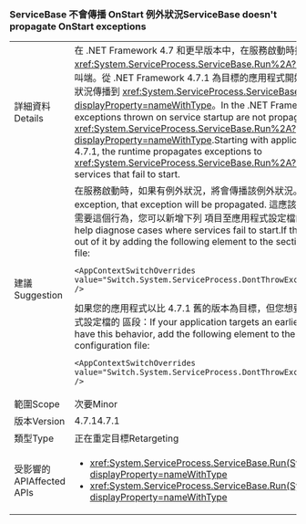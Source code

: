 ### <a name="servicebase-doesnt-propagate-onstart-exceptions"></a><span data-ttu-id="0f045-101">ServiceBase 不會傳播 OnStart 例外狀況</span><span class="sxs-lookup"><span data-stu-id="0f045-101">ServiceBase doesn't propagate OnStart exceptions</span></span>

|   |   |
|---|---|
|<span data-ttu-id="0f045-102">詳細資料</span><span class="sxs-lookup"><span data-stu-id="0f045-102">Details</span></span>|<span data-ttu-id="0f045-103">在 .NET Framework 4.7 和更早版本中，在服務啟動時擲回的例外狀況不會傳播至 <xref:System.ServiceProcess.ServiceBase.Run%2A?displayProperty=nameWithType> 的呼叫端。從 .NET Framework 4.7.1 為目標的應用程式開始，執行階段會為無法啟動的服務將例外狀況傳播到 <xref:System.ServiceProcess.ServiceBase.Run%2A?displayProperty=nameWithType>。</span><span class="sxs-lookup"><span data-stu-id="0f045-103">In the .NET Framework 4.7 and earlier versions, exceptions thrown on service startup are not propagated to the caller of <xref:System.ServiceProcess.ServiceBase.Run%2A?displayProperty=nameWithType>.Starting with applications that target the .NET Framework 4.7.1, the runtime propagates exceptions to <xref:System.ServiceProcess.ServiceBase.Run%2A?displayProperty=nameWithType> for services that fail to start.</span></span>|
|<span data-ttu-id="0f045-104">建議</span><span class="sxs-lookup"><span data-stu-id="0f045-104">Suggestion</span></span>|<span data-ttu-id="0f045-105">在服務啟動時，如果有例外狀況，將會傳播該例外狀況。</span><span class="sxs-lookup"><span data-stu-id="0f045-105">On service start, if there is an exception, that exception will be propagated.</span></span> <span data-ttu-id="0f045-106">這應該有助於診斷服務無法啟動的情況。如果不需要這個行為，您可以新增下列 <AppContextSwitchOverrides> 項目至應用程式設定檔的 <runtime>區段，選擇不使用它：</span><span class="sxs-lookup"><span data-stu-id="0f045-106">This should help diagnose cases where services fail to start.If this behavior is undesirable, you can opt out of it by adding the following <AppContextSwitchOverrides> element to the <runtime> section of your application configuration file:</span></span><pre><code class="language-xml">&lt;AppContextSwitchOverrides value=&quot;Switch.System.ServiceProcess.DontThrowExceptionsOnStart=true&quot; /&gt;&#13;&#10;</code></pre><span data-ttu-id="0f045-107">如果您的應用程式以比 4.7.1 舊的版本為目標，但您想要有這種行為，請新增下列 <AppContextSwitchOverrides> 項目至應用程式設定檔的 <runtime> 區段：</span><span class="sxs-lookup"><span data-stu-id="0f045-107">If your application targets an earlier version than 4.7.1 but you want to have this behavior, add the following <AppContextSwitchOverrides> element to the <runtime> section of your application configuration file:</span></span><pre><code class="language-xml">&lt;AppContextSwitchOverrides value=&quot;Switch.System.ServiceProcess.DontThrowExceptionsOnStart=false&quot; /&gt;&#13;&#10;</code></pre>|
|<span data-ttu-id="0f045-108">範圍</span><span class="sxs-lookup"><span data-stu-id="0f045-108">Scope</span></span>|<span data-ttu-id="0f045-109">次要</span><span class="sxs-lookup"><span data-stu-id="0f045-109">Minor</span></span>|
|<span data-ttu-id="0f045-110">版本</span><span class="sxs-lookup"><span data-stu-id="0f045-110">Version</span></span>|<span data-ttu-id="0f045-111">4.7.1</span><span class="sxs-lookup"><span data-stu-id="0f045-111">4.7.1</span></span>|
|<span data-ttu-id="0f045-112">類型</span><span class="sxs-lookup"><span data-stu-id="0f045-112">Type</span></span>|<span data-ttu-id="0f045-113">正在重定目標</span><span class="sxs-lookup"><span data-stu-id="0f045-113">Retargeting</span></span>|
|<span data-ttu-id="0f045-114">受影響的 API</span><span class="sxs-lookup"><span data-stu-id="0f045-114">Affected APIs</span></span>|<ul><li><xref:System.ServiceProcess.ServiceBase.Run(System.ServiceProcess.ServiceBase)?displayProperty=nameWithType></li><li><xref:System.ServiceProcess.ServiceBase.Run(System.ServiceProcess.ServiceBase[])?displayProperty=nameWithType></li></ul>|

